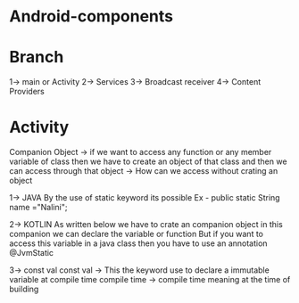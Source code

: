 # Android-components
# Branch
1-> main or Activity
2-> Services
3-> Broadcast receiver
4-> Content Providers

# Activity
  Companion Object
  -> if we want to access any function or any member variable of class then we have to create an object of that class
   and then we can access through that object
  -> How can we access without crating an object
  
  1-> JAVA
  By the use of static keyword its possible
  Ex - public static String name ="Nalini";
  
  2-> KOTLIN
  As written below we have to crate an companion object in this companion we can declare the variable or function
  But if you want to access this variable in a java class then you have to use an annotation @JvmStatic
  
  3-> const val
  const val    ->    This the keyword use to declare a immutable variable at compile time
  compile time -> compile time meaning at the time of building
